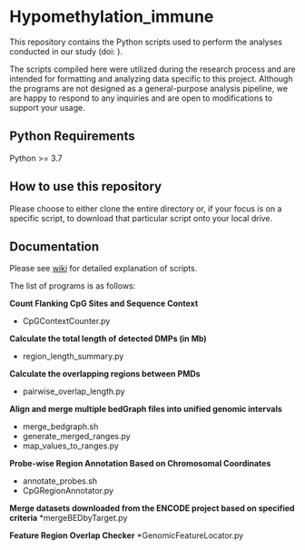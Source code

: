 # Hypomethylation_immune
This repository contains the Python scripts used to perform the analyses conducted in our study (doi: ).

The scripts compiled here were utilized during the research process and are intended for formatting and analyzing data specific to this project.
Although the programs are not designed as a general-purpose analysis pipeline, we are happy to respond to any inquiries and are open to modifications to support your usage.

## Python Requirements
Python >= 3.7

## How to use this repository
Please choose to either clone the entire directory or, if your focus is on a specific script, to download that particular script onto your local drive.

## Documentation
Please see [wiki](https://github.com/mihshimada/Brain_Iso-Seq/wiki) for detailed explanation of scripts.

The list of programs is as follows:

**Count Flanking CpG Sites and Sequence Context**
* CpGContextCounter.py

**Calculate the total length of detected DMPs (in Mb)**
* region_length_summary.py
  
**Calculate the overlapping regions between PMDs**
* pairwise_overlap_length.py

**Align and merge multiple bedGraph files into unified genomic intervals**
* merge_bedgraph.sh
* generate_merged_ranges.py
* map_values_to_ranges.py

**Probe-wise Region Annotation Based on Chromosomal Coordinates**
* annotate_probes.sh
* CpGRegionAnnotator.py


**Merge datasets downloaded from the ENCODE project based on specified criteria**
*mergeBEDbyTarget.py

**Feature Region Overlap Checker**
*GenomicFeatureLocator.py


